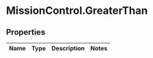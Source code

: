 # MissionControl.GreaterThan

## Properties
Name | Type | Description | Notes
------------ | ------------- | ------------- | -------------
